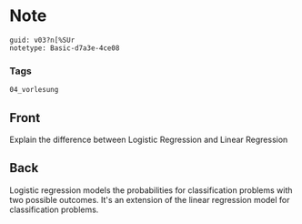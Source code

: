 # Note
```
guid: v03?n[%SUr
notetype: Basic-d7a3e-4ce08
```

### Tags
```
04_vorlesung
```

## Front
Explain the difference between Logistic Regression and Linear Regression

## Back
Logistic regression models the probabilities for classification problems
 with two possible outcomes. It's an extension of the linear regression 
model for classification problems.
